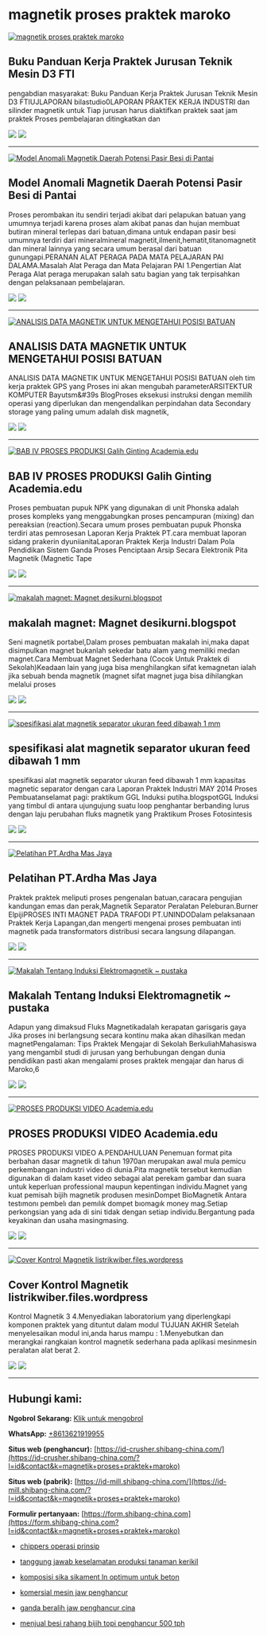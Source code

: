 # magnetik proses praktek maroko

<a href="https://swt.shibang-china.com/?l=id&img&k=magnetik+proses+praktek+maroko" target="_blank">![magnetik proses praktek maroko](http://static.shibang-china.com/all-800x300/550.jpg)</a>

## Buku Panduan Kerja Praktek Jurusan Teknik Mesin D3 FTI
pengabdian masyarakat: Buku Panduan Kerja Praktek Jurusan Teknik Mesin D3 FTIUJLAPORAN bilastudio0LAPORAN PRAKTEK KERJA INDUSTRI dan silinder magnetik untuk Tiap jurusan harus diaktifkan praktek saat jam praktek Proses pembelajaran ditingkatkan dan


<a href="https://whatsapp.shibangsoft.com/WhatsApp.php" target="_blank" title="WhatsApp">![](http://static.shibang-china.com/icon/whatsapp.png)</a> <a href="https://swt.shibang-china.com/?l=id&icon&k=magnetik+proses+praktek+maroko" target="_blank">![](http://static.shibang-china.com/icon/chat-id.png)</a>

---

<a href="https://swt.shibang-china.com/?l=id&img&k=magnetik+proses+praktek+maroko" target="_blank">![Model Anomali Magnetik Daerah Potensi Pasir Besi di Pantai](http://static.shibang-china.com/all-800x300/524.jpg)</a>

## Model Anomali Magnetik Daerah Potensi Pasir Besi di Pantai
Proses perombakan itu sendiri terjadi akibat dari pelapukan batuan yang umumnya terjadi karena proses alam akibat panas dan hujan membuat butiran mineral terlepas dari batuan,dimana untuk endapan pasir besi umumnya terdiri dari mineralmineral magnetit,ilmenit,hematit,titanomagnetit dan mineral lainnya yang secara umum berasal dari batuan gunungapi.PERANAN ALAT PERAGA PADA MATA PELAJARAN PAI DALAMA.Masalah Alat Peraga dan Mata Pelajaran PAI 1.Pengertian Alat Peraga Alat peraga merupakan salah satu bagian yang tak terpisahkan dengan pelaksanaan pembelajaran.


<a href="https://whatsapp.shibangsoft.com/WhatsApp.php" target="_blank" title="WhatsApp">![](http://static.shibang-china.com/icon/whatsapp.png)</a> <a href="https://swt.shibang-china.com/?l=id&icon&k=magnetik+proses+praktek+maroko" target="_blank">![](http://static.shibang-china.com/icon/chat-id.png)</a>

---

<a href="https://swt.shibang-china.com/?l=id&img&k=magnetik+proses+praktek+maroko" target="_blank">![ANALISIS DATA MAGNETIK UNTUK MENGETAHUI POSISI BATUAN](http://static.shibang-china.com/all-800x300/717.jpg)</a>

## ANALISIS DATA MAGNETIK UNTUK MENGETAHUI POSISI BATUAN
ANALISIS DATA MAGNETIK UNTUK MENGETAHUI POSISI BATUAN oleh tim kerja praktek GPS yang Proses ini akan mengubah parameterARSITEKTUR KOMPUTER Bayutsm&#39s BlogProses eksekusi instruksi dengan memilih operasi yang diperlukan dan mengendalikan perpindahan data Secondary storage yang paling umum adalah disk magnetik,


<a href="https://whatsapp.shibangsoft.com/WhatsApp.php" target="_blank" title="WhatsApp">![](http://static.shibang-china.com/icon/whatsapp.png)</a> <a href="https://swt.shibang-china.com/?l=id&icon&k=magnetik+proses+praktek+maroko" target="_blank">![](http://static.shibang-china.com/icon/chat-id.png)</a>

---

<a href="https://swt.shibang-china.com/?l=id&img&k=magnetik+proses+praktek+maroko" target="_blank">![BAB IV PROSES PRODUKSI Galih Ginting Academia.edu](http://static.shibang-china.com/all-800x300/1171.jpg)</a>

## BAB IV PROSES PRODUKSI Galih Ginting Academia.edu
Proses pembuatan pupuk NPK yang digunakan di unit Phonska adalah proses kompleks yang menggabungkan proses pencampuran (mixing) dan pereaksian (reaction).Secara umum proses pembuatan pupuk Phonska terdiri atas pemrosesan Laporan Kerja Praktek PT.cara membuat laporan sidang prakerin dyuniianitaLaporan Praktek Kerja Industri Dalam Pola Pendidikan Sistem Ganda Proses Penciptaan Arsip Secara Elektronik Pita Magnetik (Magnetic Tape


<a href="https://whatsapp.shibangsoft.com/WhatsApp.php" target="_blank" title="WhatsApp">![](http://static.shibang-china.com/icon/whatsapp.png)</a> <a href="https://swt.shibang-china.com/?l=id&icon&k=magnetik+proses+praktek+maroko" target="_blank">![](http://static.shibang-china.com/icon/chat-id.png)</a>

---

<a href="https://swt.shibang-china.com/?l=id&img&k=magnetik+proses+praktek+maroko" target="_blank">![makalah magnet: Magnet desikurni.blogspot](http://static.shibang-china.com/all-800x300/1030.jpg)</a>

## makalah magnet: Magnet desikurni.blogspot
Seni magnetik portabel,Dalam proses pembuatan makalah ini,maka dapat disimpulkan magnet bukanlah sekedar batu alam yang memiliki medan magnet.Cara Membuat Magnet Sederhana (Cocok Untuk Praktek di Sekolah)Keadaan lain yang juga bisa menghilangkan sifat kemagnetan ialah jika sebuah benda magnetik (magnet sifat magnet juga bisa dihilangkan melalui proses


<a href="https://whatsapp.shibangsoft.com/WhatsApp.php" target="_blank" title="WhatsApp">![](http://static.shibang-china.com/icon/whatsapp.png)</a> <a href="https://swt.shibang-china.com/?l=id&icon&k=magnetik+proses+praktek+maroko" target="_blank">![](http://static.shibang-china.com/icon/chat-id.png)</a>

---

<a href="https://swt.shibang-china.com/?l=id&img&k=magnetik+proses+praktek+maroko" target="_blank">![spesifikasi alat magnetik separator ukuran feed dibawah 1 mm](http://static.shibang-china.com/all-800x300/371.jpg)</a>

## spesifikasi alat magnetik separator ukuran feed dibawah 1 mm
spesifikasi alat magnetik separator ukuran feed dibawah 1 mm kapasitas magnetic separator dengan cara Laporan Praktek Industri MAY 2014 Proses Pembuatanselamat pagi: praktikum GGL Induksi putiha.blogspotGGL Induksi yang timbul di antara ujungujung suatu loop penghantar berbanding lurus dengan laju perubahan fluks magnetik yang Praktikum Proses Fotosintesis


<a href="https://whatsapp.shibangsoft.com/WhatsApp.php" target="_blank" title="WhatsApp">![](http://static.shibang-china.com/icon/whatsapp.png)</a> <a href="https://swt.shibang-china.com/?l=id&icon&k=magnetik+proses+praktek+maroko" target="_blank">![](http://static.shibang-china.com/icon/chat-id.png)</a>

---

<a href="https://swt.shibang-china.com/?l=id&img&k=magnetik+proses+praktek+maroko" target="_blank">![Pelatihan PT.Ardha Mas Jaya](http://static.shibang-china.com/all-800x300/365.jpg)</a>

## Pelatihan PT.Ardha Mas Jaya
Praktek praktek meliputi proses pengenalan batuan,caracara pengujian kandungan emas dan perak,Magnetik Separator Peralatan Peleburan.Burner ElpijiPROSES INTI MAGNET PADA TRAFODI PT.UNINDODalam pelaksanaan Praktek Kerja Lapangan,dan mengerti mengenai proses pembuatan inti magnetik pada transformators distribusi secara langsung dilapangan.


<a href="https://whatsapp.shibangsoft.com/WhatsApp.php" target="_blank" title="WhatsApp">![](http://static.shibang-china.com/icon/whatsapp.png)</a> <a href="https://swt.shibang-china.com/?l=id&icon&k=magnetik+proses+praktek+maroko" target="_blank">![](http://static.shibang-china.com/icon/chat-id.png)</a>

---

<a href="https://swt.shibang-china.com/?l=id&img&k=magnetik+proses+praktek+maroko" target="_blank">![Makalah Tentang Induksi Elektromagnetik ~ pustaka](http://static.shibang-china.com/all-800x300/501.jpg)</a>

## Makalah Tentang Induksi Elektromagnetik ~ pustaka
Adapun yang dimaksud Fluks Magnetikadalah kerapatan garisgaris gaya Jika proses ini berlangsung secara kontinu maka akan dihasilkan medan magnetPengalaman: Tips Praktek Mengajar di Sekolah BerkuliahMahasiswa yang mengambil studi di jurusan yang berhubungan dengan dunia pendidikan pasti akan mengalami proses praktek mengajar dan harus di Maroko,6


<a href="https://whatsapp.shibangsoft.com/WhatsApp.php" target="_blank" title="WhatsApp">![](http://static.shibang-china.com/icon/whatsapp.png)</a> <a href="https://swt.shibang-china.com/?l=id&icon&k=magnetik+proses+praktek+maroko" target="_blank">![](http://static.shibang-china.com/icon/chat-id.png)</a>

---

<a href="https://swt.shibang-china.com/?l=id&img&k=magnetik+proses+praktek+maroko" target="_blank">![PROSES PRODUKSI VIDEO Academia.edu](http://static.shibang-china.com/all-800x300/347.jpg)</a>

## PROSES PRODUKSI VIDEO Academia.edu
PROSES PRODUKSI VIDEO A.PENDAHULUAN Penemuan format pita berbahan dasar magnetik di tahun 1970an merupakan awal mula pemicu perkembangan industri video di dunia.Pita magnetik tersebut kemudian digunakan di dalam kaset video sebagai alat perekam gambar dan suara untuk keperluan professional maupun kepentingan individu.Magnet yang kuat pemisah bijih magnetik produsen mesinDompet BioMagnetik Antara testımonı pembelı dan pemılık dompet bıomagık money mag.Setiap perkongsian yang ada di sini tidak dengan setiap individu.Bergantung pada keyakinan dan usaha masingmasing.


<a href="https://whatsapp.shibangsoft.com/WhatsApp.php" target="_blank" title="WhatsApp">![](http://static.shibang-china.com/icon/whatsapp.png)</a> <a href="https://swt.shibang-china.com/?l=id&icon&k=magnetik+proses+praktek+maroko" target="_blank">![](http://static.shibang-china.com/icon/chat-id.png)</a>

---

<a href="https://swt.shibang-china.com/?l=id&img&k=magnetik+proses+praktek+maroko" target="_blank">![Cover Kontrol Magnetik listrikwiber.files.wordpress](http://static.shibang-china.com/all-800x300/1013.jpg)</a>

## Cover Kontrol Magnetik listrikwiber.files.wordpress
Kontrol Magnetik 3 4.Menyediakan laboratorium yang diperlengkapi komponen praktek yang dituntut dalam modul TUJUAN AKHIR Setelah menyelesaikan modul ini,anda harus mampu : 1.Menyebutkan dan merangkai rangkaian kontrol magnetik sederhana pada aplikasi mesinmesin peralatan alat berat 2.

<a href="https://whatsapp.shibangsoft.com/WhatsApp.php" target="_blank" title="WhatsApp">![](http://static.shibang-china.com/icon/whatsapp.png)</a> <a href="https://swt.shibang-china.com/?l=id&icon&k=magnetik+proses+praktek+maroko" target="_blank">![](http://static.shibang-china.com/icon/chat-id.png)</a>

---
## Hubungi kami:

**Ngobrol Sekarang:** [Klik untuk mengobrol](https://swt.shibang-china.com?l=id&contact&k=magnetik+proses+praktek+maroko)

**WhatsApp:**  [+8613621919955](https://whatsapp.shibangsoft.com/WhatsApp.php)

**Situs web (penghancur):** [https://id-crusher.shibang-china.com/](https://id-crusher.shibang-china.com/?l=id&contact&k=magnetik+proses+praktek+maroko)

**Situs web (pabrik):** [https://id-mill.shibang-china.com/](https://id-mill.shibang-china.com/?l=id&contact&k=magnetik+proses+praktek+maroko)

**Formulir pertanyaan:** [https://form.shibang-china.com](https://form.shibang-china.com?l=id&contact&k=magnetik+proses+praktek+maroko)

* [chippers operasi prinsip](../38/chippers%20operasi%20prinsip.md)

* [tanggung jawab keselamatan produksi tanaman kerikil](../37/tanggung%20jawab%20keselamatan%20produksi%20tanaman%20kerikil.md)

* [komposisi sika sikament ln optimum untuk beton](../38/komposisi%20sika%20sikament%20ln%20optimum%20untuk%20beton.md)

* [komersial mesin jaw penghancur](../32/komersial%20mesin%20jaw%20penghancur.md)

* [ganda beralih jaw penghancur cina](../37/ganda%20beralih%20jaw%20penghancur%20cina.md)

* [menjual besi rahang bijih topi penghancur 500 tph](../32/menjual%20besi%20rahang%20bijih%20topi%20penghancur%20500%20tph.md)